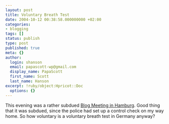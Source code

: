 ```yaml
---
layout: post
title: Voluntary Breath Test
date: 2004-10-12 00:38:58.000000000 +02:00
categories:
- blogging
tags: []
status: publish
type: post
published: true
meta: {}
author:
  login: shanson
  email: papascott-wp@gmail.com
  display_name: PapaScott
  first_name: Scott
  last_name: Hanson
excerpt: !ruby/object:Hpricot::Doc
  options: {}
---
```

<p>This evening was a rather subdued <a href="http://lumma.de/eintrag.php?id=800" title="Minibloggertreffen [Lummaland - das Weblog]">Blog Meeting in Hamburg</a>. Good thing that it was subdued, since the police had set up a control check on my way home. So how voluntary is a voluntary breath test in Germany anyway?</p>
